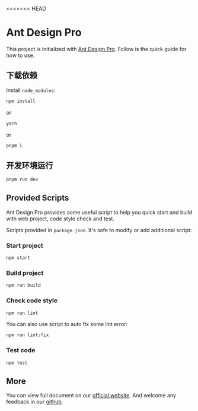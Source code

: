 <<<<<<< HEAD
# Ant Design Pro

This project is initialized with [Ant Design Pro](https://pro.ant.design). Follow is the quick guide for how to use.

## 下载依赖

Install `node_modules`:

```bash
npm install
```

or

```bash
yarn
```

or

```bash
pnpm i 
```

## 开发环境运行

```bash
pnpm run dev
```

## Provided Scripts

Ant Design Pro provides some useful script to help you quick start and build with web project, code style check and test.

Scripts provided in `package.json`. It's safe to modify or add additional script:

### Start project

```bash
npm start
```

### Build project

```bash
npm run build
```

### Check code style

```bash
npm run lint
```

You can also use script to auto fix some lint error:

```bash
npm run lint:fix
```

### Test code

```bash
npm test
```

## More

You can view full document on our [official website](https://pro.ant.design). And welcome any feedback in our [github](https://github.com/ant-design/ant-design-pro).

